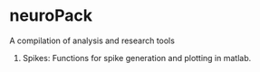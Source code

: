 # neuroPack
A compilation of analysis and research tools

1. Spikes: Functions for spike generation and plotting in matlab.
